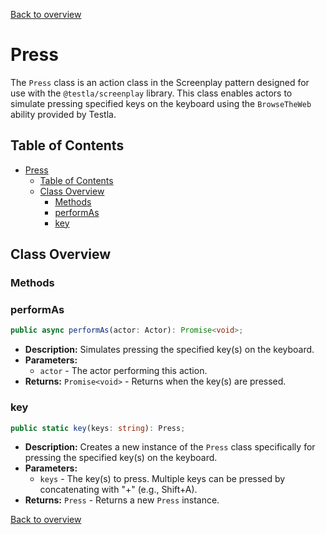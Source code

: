 [Back to overview](../../screenplay_elements.md)

# Press

The `Press` class is an action class in the Screenplay pattern designed for use with the `@testla/screenplay` library. This class enables actors to simulate pressing specified keys on the keyboard using the `BrowseTheWeb` ability provided by Testla.

## Table of Contents

- [Press](#press)
  - [Table of Contents](#table-of-contents)
  - [Class Overview](#class-overview)
    - [Methods](#methods)
    - [performAs](#performas)
    - [key](#key)

## Class Overview

### Methods

### performAs

```typescript
public async performAs(actor: Actor): Promise<void>;
```

- **Description:** Simulates pressing the specified key(s) on the keyboard.
- **Parameters:**
  - `actor` - The actor performing this action.
- **Returns:** `Promise<void>` - Returns when the key(s) are pressed.

### key

```typescript
public static key(keys: string): Press;
```

- **Description:** Creates a new instance of the `Press` class specifically for pressing the specified key(s) on the keyboard.
- **Parameters:**
  - `keys` - The key(s) to press. Multiple keys can be pressed by concatenating with "+" (e.g., Shift+A).
- **Returns:** `Press` - Returns a new `Press` instance.

[Back to overview](../../screenplay_elements.md)